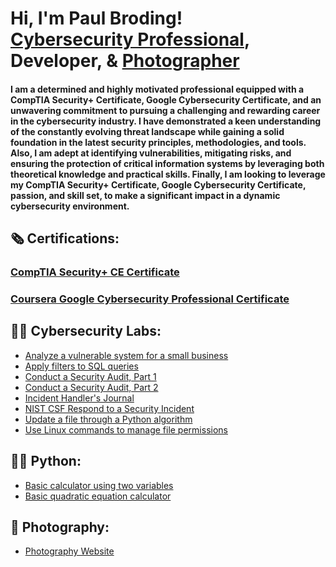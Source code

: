 <h1>Hi, I'm Paul Broding! <br/><a href="https://www.linkedin.com/in/paul-broding-mba-9920b2115">Cybersecurity Professional</a>, Developer, & <a href="https://www.brodingphoto.com">Photographer</a></h1>

<h4>I am a determined and highly motivated professional equipped with a CompTIA Security+ Certificate, Google Cybersecurity Certificate, and an unwavering commitment to pursuing a challenging and rewarding career in the cybersecurity industry. I have demonstrated a keen understanding of the constantly evolving threat landscape while gaining a solid foundation in the latest security principles, methodologies, and tools. Also, I am adept at identifying vulnerabilities, mitigating risks, and ensuring the protection of critical information systems by leveraging both theoretical knowledge and practical skills. Finally, I am looking to leverage my CompTIA Security+ Certificate, Google Cybersecurity Certificate, passion, and skill set, to make a significant impact in a dynamic cybersecurity environment.</h4>

<h2>🗞 Certifications:</h2>
<h3><a href="https://github.com/pbroding/main/files/12974595/CompTIA-Security%2B-ce-certificate-PaulRBroding.pdf">CompTIA Security+ CE Certificate</a></h3>
<h3><a href="https://github.com/pbroding/main/files/12974584/Coursera-Google-Cybersecurity-Cert-PaulRBroding.pdf">Coursera Google Cybersecurity Professional Certificate</a></h3>

<h2>👨‍💻 Cybersecurity Labs:</h2>


- [Analyze a vulnerable system for a small business](https://github.com/pbroding/analyze-a-vulnerable-system-for-a-small-business/blob/main/README.md)
- [Apply filters to SQL queries](https://github.com/pbroding/apply-filters-to-SQL-queries/blob/main/README.md)
- [Conduct a Security Audit, Part 1](https://github.com/pbroding/conduct-a-security-audit-part-1/blob/main/README.md)
- [Conduct a Security Audit, Part 2](https://github.com/pbroding/conduct-a-security-audit-part-2/blob/main/README.md)
- [Incident Handler's Journal](https://github.com/pbroding/incident-handlers-journal/blob/main/README.md)
- [NIST CSF Respond to a Security Incident](https://github.com/pbroding/NIST-CSF-respond-to-a-security-incident/blob/main/README.md)
- [Update a file through a Python algorithm](https://github.com/pbroding/update-a-file-through-a-python-algorithm/blob/main/README.md)
- [Use Linux commands to manage file permissions](https://github.com/pbroding/use-linux-commands-to-manage-file-permissions/blob/main/README.md)

<h2>👨‍💻 Python:</h2>

- [Basic calculator using two variables](https://github.com/pbroding/basic-calculator/blob/main/README.md)
- [Basic quadratic equation calculator](https://github.com/pbroding/quadratic_equation/blob/main/README.md)

<h2>📸 Photography:</h2>

- [Photography Website](https://www.brodingphoto.com)
